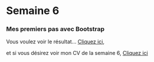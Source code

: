 # Semaine 6
### Mes premiers pas avec Bootstrap
Vous voulez voir le résultat... [Cliquez ici](https://htmlpreview.github.io/?https://github.com/FrancoisPerreau/CW18/blob/master/Semaine_06/Exo_Bootstrap-V02/index.html),  


et si vous désirez voir mon CV de la semaine 6, [Cliquez ici](https://htmlpreview.github.io/?https://github.com/FrancoisPerreau/CW18/blob/master/Semaine_06/CV_Semaine_6/index-S7.html)
